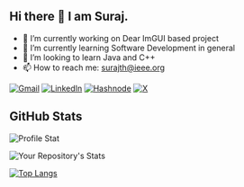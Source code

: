 ## Hi there 👋 I am Suraj.

<!--
**suthamakes/suthamakes** is a ✨ _special_ ✨ repository because its `README.md` (this file) appears on your GitHub profile.

Here are some ideas to get you started:

- 🔭 I’m currently working on Dear ImGUI based project
- 🌱 I’m currently learning C++
- 👯 I’m looking to learn Java and C++
- 🤔 I’m looking for help with ...
- 💬 Ask me about ...
- 📫 How to reach me: surajth@ieee.org
- 😄 Pronouns: ...
- ⚡ Fun fact: ...
-->

- 🔭 I’m currently working on Dear ImGUI based project
- 🌱 I’m currently learning Software Development in general
- 👯 I’m looking to learn Java and C++
- 📫 How to reach me: surajth@ieee.org
  
[![Gmail](https://img.shields.io/badge/Gmail-D14836?&logo=gmail&logoColor=white)](mailto:surajth64@gmail.com)
[![LinkedIn](https://img.shields.io/badge/LinkedIn-%230077B5.svg?logo=linkedin&logoColor=white)](https://www.linkedin.com/in/suthamakes/) 
[![Hashnode](https://img.shields.io/badge/Hashnode-2962FF?&logo=hashnode&logoColor=white)](https://sutha.hashnode.dev/)
[![X](https://img.shields.io/badge/X-%23000000.svg?&logo=X&logoColor=white)](https://x.com/itssuthaaa)


## GitHub Stats

<img src="https://komarev.com/ghpvc/?username=suthamakes&color=yellow" alt="Profile Stat">

![Your Repository's Stats](https://github-readme-stats.vercel.app/api?username=suthamakes&show_icons=true&theme=dark)

[![Top Langs](https://github-readme-stats.vercel.app/api/top-langs/?username=suthamakes&layout=compact&theme=dark)](https://github.com/suthamakes/github-readme-stats)
